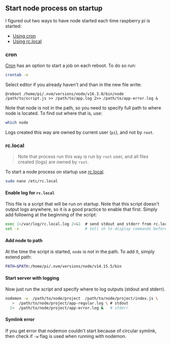 ## Start node process on startup

I figured out two ways to have node started each time raspberry pi is started:

 * [Using cron](#cron)
 * [Using rc.local](#rclocal)

### cron
[Cron](https://www.raspberrypi.org/documentation/linux/usage/cron.md) has an option to start a job on each reboot. To do so run:

```sh
crontab -e
```
Select editor if you already haven't and than in the new file write:

```
@reboot /home/pi/.nvm/versions/node/v16.3.0/bin/node /path/to/script.js >> /path/to/app.log 2>> /path/to/app-error.log &
```

Note that node is not in the path, so you need to specify full path to where node is located. To find out where that is, use:

```sh
which node
```

Logs created this way are owned by current user (`pi`), and not by `root`.

### rc.local
>Note that process run this way is run by `root` user, and all files created (logs) are owned by `root`.

To start a node process on startup use [rc.local](https://www.raspberrypi.org/documentation/linux/usage/rc-local.md).

```sh
sudo nano /etc/rc.local
```

#### Enable log for `rc.local`
This file is a script that will be run on startup. Note that this script doesn't output logs anywhere, so it is a good practice to enable that first. Simply add following at the beginning of the script:
```sh
exec 1>/var/log/rc.local.log 2>&1  # send stdout and stderr from rc.local to a log file
set -x                             # tell sh to display commands before execution
```

#### Add node to path
At the time the script is started, `node` is not in the path. To add it, simply extend path:
```sh
PATH=$PATH:/home/pi/.nvm/versions/node/v14.15.5/bin
```
#### Start server with logging
Now just run the script and specify where to log outputs (stdout and stderr).
```sh
nodemon -w  /path/to/node/project  /path/to/node/project/index.js \
   >  /path/to/node/project/app-regular.log \ # stdout
  2>  /path/to/node/project/app-error.log &   # stderr
```
#### Symlink error
If you get error that nodemon couldn't start because of circular symlink, then check if `-w` flag is used when running with nodemon.
